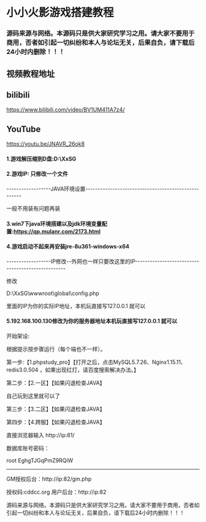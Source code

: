 # 小小火影游戏搭建教程

### 源码来源与网络。本源码只是供大家研究学习之用。请大家不要用于商用，否者如引起一切纠纷和本人与论坛无关，后果自负，请下载后24小时内删除！！！

## 视频教程地址

## bilibili

https://www.bilibili.com/video/BV1UM411A7z4/

## YouTube

https://youtu.be/JNAVR_26ok8



#### 1.游戏解压缩到D盘:D:\XxSG

#### 2.游戏IP: 只修改一个文件

------------------JAVA环境设置----------------------------------------------------

一般不用装有问题再装

#### 3.win7下java环境搭建以及jdk环境变量配置:https://qp.mulanr.com/2173.html

#### 4.游戏启动不起来再安装jre-8u361-windows-x64

------------------IP修改--外网也一样只要改这里的IP--------------------------------------------------

修改 

D:\XxSG\wwwroot\global\config.php

里面的IP为你的实际IP地址，本机玩直接写127.0.0.1 就可以

#### 5.192.168.100.130修改为你的服务器地址本机玩直接写127.0.0.1 就可以

开始架设:

根据提示按步骤运行（每个端也不一样）。

第一步:【1.phpstudy_pro】【打开之后，点击MySQL5.7.26、Nginx1.15.11、redis3.0.504 ，如果出现红灯，请百度搜索解决办法。】


第二步：【2.一区】【如果闪退检查JAVA】

自己玩到这里就可以了

第三步：【3.二区】【如果闪退检查JAVA】

第四步：【4.跨服】【如果闪退检查JAVA】


直接浏览器输入 http://ip:81/



数据库账号密码：

root
EghgTJGqPmZ9RQiW

--------------------------------------------------------------------------------

GM授权后台：http://ip:82/gm.php

授权码:cddcc.org
用户后台：http://ip:82


源码来源与网络。本源码只是供大家研究学习之用。请大家不要用于商用，否者如引起一切纠纷和本人与论坛无关，后果自负，请下载后24小时内删除！！！
